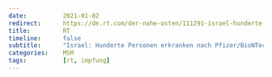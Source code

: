 ```yaml
---
date:          2021-01-02
redirect:      https://de.rt.com/der-nahe-osten/111291-israel-hunderte-personen-erkranken-nach-impfung-an-covid-19/
title:         RT
timeline:      false
subtitle:      "Israel: Hunderte Personen erkranken nach Pfizer/BioNTech-Impfung an COVID-19"
categories:    MSM
tags:          [rt, impfung]
---
```

